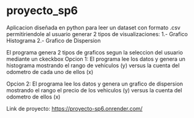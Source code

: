 # proyecto_sp6

Aplicacion diseñada en python para leer un dataset con formato .csv  permitiriendole al usuario generar 2 tipos de visualizaciones:
1.- Grafico Histograma
2.- Grafico de Dispersion 

El programa genera 2 tipos de  graficos segun la seleccion del usuario mediante un ckeckbox
Opcion 1: El programa lee los datos y genera un histograma mostrando el rango de vehiculos (y) versus la cuenta del odometro de cada uno de ellos (x)

Opcion 2: El programa lee los datos y genera un grafico de dispersion mostrando el rango el precio de los vehiculos (y) versus la cuenta del odometro de ellos (x)



Link de proyecto: https://proyecto-sp6.onrender.com/
